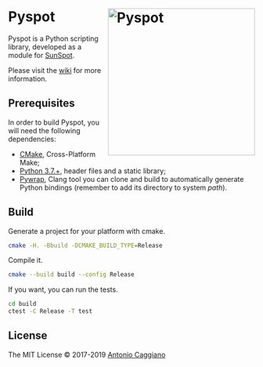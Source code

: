 # Pyspot<img align="right" alt="Pyspot" width="300" height="300" src="https://upload.wikimedia.org/wikipedia/commons/thumb/9/95/PEO-snake_alt.svg/2000px-PEO-snake_alt.svg.png" />

Pyspot is a Python scripting library, developed as a module for [SunSpot](https://github.com/Fahien/sunspot).

Please visit the [wiki](https://github.com/Fahien/pyspot/wiki) for more information.

## Prerequisites

In order to build Pyspot, you will need the following dependencies:
- [CMake](https://cmake.org), Cross-Platform Make;
- [Python 3.7.+](https://www.python.org/downloads/), header files and a static library;
- [Pywrap](https://github.com/Fahien/pywrap), Clang tool you can clone and build to automatically generate Python bindings (remember to add its directory to system *path*).

## Build

Generate a project for your platform with cmake.
```bash
cmake -H. -Bbuild -DCMAKE_BUILD_TYPE=Release
```

Compile it.
```bash
cmake --build build --config Release
```

If you want, you can run the tests.
```bash
cd build
ctest -C Release -T test
```

## License

The MIT License © 2017-2019 [Antonio Caggiano](https://www.fahien.me)
